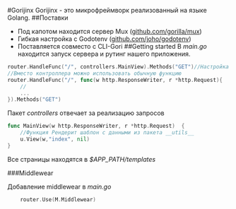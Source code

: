 #Gorijinx
Gorijinx - это микрофреймворк реализованный на языке Golang.
##Поставки
- Под капотом находится сервер Mux ([github.com/gorilla/mux](http://github.com/gorilla/mux))
- Гибкая настройка с Godotenv ([github.com/joho/godotenv](http://github.com/joho/godotenv))
- Поставляется совместо с CLI-Gori
##Getting started
В _main.go_ находится запуск сервера и рутинг нашего приложения.
```go
router.HandleFunc("/", controllers.MainView).Methods("GET")//Настройка рута
//Вместо контроллера можно использовать обычную функцию
router.HandleFunc("/", func(w http.ResponseWriter, r *http.Request){
	//
	...
}).Methods("GET")
```
Пакет _controllers_ отвечает за реализацию запросов
```go
func MainView(w http.ResponseWriter, r *http.Request)  {
	//Функция Рендерит шаблон с данными из пакета __utils__
	u.View(w,"index", nil)
}
```

Все страницы находятся в _$APP_PATH/templates_ 

###Middlewear

Добавление middlewear в _main.go_

```go
	router.Use(M.Middlewear)
```

